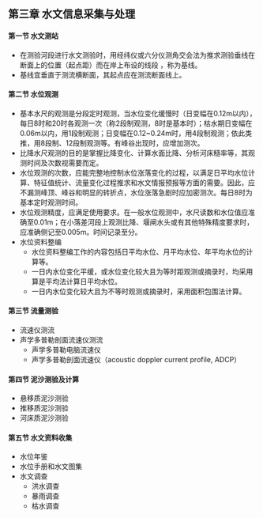 ## 第三章 水文信息采集与处理
#### 第一节 水文测站
- 在测验河段进行水文测验时，用经纬仪或六分仪测角交会法为推求测验垂线在断面上的位置（起点距）而在岸上布设的线段 ，称为基线。
- 基线宜垂直于测流横断面，其起点应在测流断面线上。
#### 第二节 水位观测
- 基本水尺的观测是分段定时观测，当水位变化缓慢时（日变幅在0.12m以内），每日8时和20时各观测一次（称2段制观测，8时是基本时）；枯水期日变幅在0.06m以内，用1段制观测；日变幅在0.12~0.24m时，用4段制观测；依此类推，用8段制、12段制观测等。有峰谷出现时，应增加测次。
- 比降水尺观测的目的是掌握比降变化、计算水面比降、分析河床糙率等，其观测时间及次数视需要而定。
- 水位观测的次数，应能完整地控制水位涨落变化的过程，以满足日平均水位计算、特征值统计、流量变化过程推求和水文情报预报等方面的需要。因此，应不漏测峰顶、峰谷和明显的转折点，水位涨落急剧时应加密测次。每日8时为基本定时观测时间。
- 水位观测精度，应满足使用要求。在一般水位观测中，水尺读数和水位值应准确至0.01m；在小落差河段上观测比降、堰闸水头或有其他特殊精度要求时，应准确侧记至0.005m。时间记录至分。
- 水位资料整编
	- 水位资料整编工作的内容包括日平均水位、月平均水位、年平均水位的计算等。
	- 一日内水位变化平缓，或水位变化较大且为等时距观测或摘录时，均采用算是平均法计算日平均水位。
	- 一日内水位变化较大且为不等时观测或摘录时，采用面积包围法计算。
#### 第三节 流量测验
- 流速仪测流
- 声学多普勒剖面流速仪测流
	- 声学多普勒电脑流速仪
	- 声学多普勒剖面流速仪（acoustic doppler current profile, ADCP）
#### 第四节 泥沙测验及计算
- 悬移质泥沙测验
- 推移质泥沙测验
- 河床质泥沙测验
#### 第五节 水文资料收集
- 水位年鉴
- 水位手册和水文图集
- 水文调查
	- 洪水调查
	- 暴雨调查
	- 枯水调查
